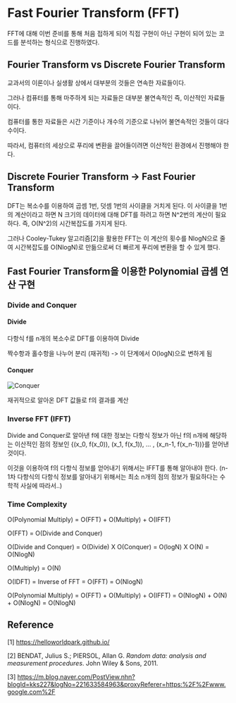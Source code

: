 # Fast Fourier Transform (FFT)

FFT에 대해 이번 준비를 통해 처음 접하게 되어 직접 구현이 아닌 구현이 되어 있는 코드를 분석하는 형식으로 진행하였다.

## Fourier Transform vs Discrete Fourier Transform

교과서의 이론이나 실생활 상에서 대부분의 것들은 연속한 자료들이다.

그러나 컴퓨터를 통해 마주하게 되는 자료들은 대부분 불연속적인 즉, 이산적인 자료들이다.

컴퓨터를 통한 자료들은 시간 기준이나 개수의 기준으로 나뉘어 불연속적인 것들이 대다수이다.



따라서, 컴퓨터의 세상으로 푸리에 변환을 끌어들이려면 이산적인 환경에서 진행해야 한다.

## Discrete Fourier Transform -> Fast Fourier Transform

DFT는 복소수를 이용하여 곱셈 1번, 덧셈 1번의 사이클을 거치게 된다. 이 사이클을 1번의 계산이라고 하면 N 크기의 데이터에 대해 DFT를 하려고 하면 N^2번의 계산이 필요하다. 즉, O(N^2)의 시간복잡도를 가지게 된다.

그러나 Cooley-Tukey 알고리즘[2]을 활용한 FFT는 이 계산의 횟수를 NlogN으로 줄여 시간복잡도를 O(NlogN)로 만듦으로써 더 빠르게 푸리에 변환을 할 수 있게 했다.

## Fast Fourier Transform을 이용한 Polynomial 곱셈 연산 구현

### Divide and Conquer

#### Divide

다항식 f를 n개의 복소수로 DFT를 이용하여 Divide

짝수항과 홀수항을 나누어 분리 (재귀적) -> 이 단계에서 O(logN)으로 변하게 됨

#### Conquer

![Conquer](https://blogfiles.pstatic.net/MjAxOTA4MzBfNzgg/MDAxNTY3MTQzMTc3MzQ2.qcEFCMQQZXxH2i3STzYUQBN3OQ9uajanxfDqIjZFwnkg.6V-pIr3S69NG8ujzXTjOwEAyXvTRolc4_v7AxeKB2REg.PNG.kks227/4.png?type=w3)

재귀적으로 알아온 DFT 값들로 f의 결과를 계산

### Inverse FFT (IFFT)

Divide and Conquer로 알아낸 f에 대한 정보는 다항식 정보가 아닌 f의 n개에 해당하는 이산적인 점의 정보인 {(x_0, f(x_0)), (x_1, f(x_1)), ... , (x_n-1, f(x_n-1))}를 얻어낸 것이다.

이것을 이용하여 f의 다항식 정보를 얻어내기 위해서는 IFFT를 통해 알아내야 한다. (n-1차 다항식의 다항식 정보를 알아내기 위해서는 최소 n개의 점의 정보가 필요하다는 수학적 사실에 따라서..)

### Time Complexity

O(Polynomial Multiply) = O(FFT) + O(Multiply) + O(IFFT)

O(FFT) = O(Divide and Conquer)

O(Divide and Conquer) = O(Divide) X O(Conquer) = O(logN) X O(N) = O(NlogN)

O(Multiply) = O(N)

O(IDFT) = Inverse of FFT = O(FFT) = O(NlogN)

O(Polynomial Multiply) = O(FFT) + O(Multiply) + O(IFFT) = O(NlogN) + O(N) + O(NlogN) = O(NlogN)

## Reference

[1] https://helloworldpark.github.io/

[2] BENDAT, Julius S.; PIERSOL, Allan G. *Random data: analysis and measurement procedures*. John Wiley & Sons, 2011.

[3] https://m.blog.naver.com/PostView.nhn?blogId=kks227&logNo=221633584963&proxyReferer=https:%2F%2Fwww.google.com%2F
